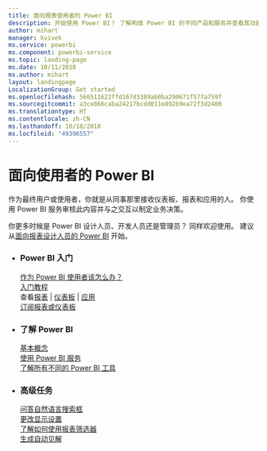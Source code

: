 ```yaml
---
title: 面向报表使用者的 Power BI
description: 开始使用 Power BI？ 了解构成 Power BI 的不同产品和服务并查看其功能。
author: mihart
manager: kvivek
ms.service: powerbi
ms.component: powerbi-service
ms.topic: landing-page
ms.date: 10/11/2018
ms.author: mihart
layout: landingpage
LocalizationGroup: Get started
ms.openlocfilehash: 566511622ffd167d3389ab0ba290671f577a759f
ms.sourcegitcommit: a3ce866caba24217bcdd011e892b9ea72f3d2400
ms.translationtype: HT
ms.contentlocale: zh-CN
ms.lasthandoff: 10/18/2018
ms.locfileid: "49396557"
---
```

# <a name="power-bi-for-consumers"></a>面向使用者的 Power BI
作为最终用户或使用者，你就是从同事那里接收仪表板、报表和应用的人。 你使用 Power BI 服务审核此内容并与之交互以制定业务决策。

你更多时候是 Power BI 设计人员、开发人员还是管理员？ 同样欢迎使用。 建议从[面向报表设计人员的 Power BI](../power-bi-creator-landing.md) 开始。

<ul class="panelContent cardsF"> 
              <li> 
                             <div class="cardSize"> 
                                           <div class="cardPadding"> 
                                                          <div class="card"> 
                                                                        <div class="cardText"> 
                                                                                      <h3>Power BI 入门</h3> 
                                                                                      <p></p>
                                                                                            <a href="end-user-consumer.md">作为 Power BI 使用者该怎么办？</a><br/> 
                                                                                            <a href="../service-get-started.md">入门教程</a><br/>
查看<a href="end-user-report-open.md">报表</a> | <a href="end-user-dashboard-open.md">仪表板</a> | <a href="end-user-apps.md">应用</a><br/> 
                                                                                            <!--<a href="end-user-collaborate.md">Collaborate</a><br/> -->
                                                                                            <a href="end-user-subscribe.md">订阅报表或仪表板</a><br/> 
                                                                        </div> 
                                                          </div> 
                                           </div> 
                             </div> 
              </li>
              <li> 
                             <div class="cardSize"> 
                                           <div class="cardPadding"> 
                                                          <div class="card"> 
                                                                        <div class="cardText"> 
                                                                                      <h3>了解 Power BI</h3> 
                                                                                      <p></p>
                                                                                            <a href="end-user-basic-concepts.md">基本概念</a><br/>
                                                                                            <a href="end-user-experience.md">使用 Power BI 服务</a><br/> 
                                                                                            <a href="../power-bi-overview.md">了解所有不同的 Power BI 工具</a><br/> 
                                                                                            <!--<a href="end-user-faq.md">FAQ: Frequently Asked Questions</a> -->
                                                                        </div> 
                                                          </div> 
                                           </div> 
                             </div> 
              </li>
              <li> 
                             <div class="cardSize"> 
                                           <div class="cardPadding"> 
                                                          <div class="card"> 
                                                                        <div class="cardText"> 
                                                                                      <h3>高级任务</h3> 
                                                                                      <p></p>
                                                                                            <a href="end-user-q-and-a.md">问答自然语言搜索框</a><br/> 
                                                                                            <a href="end-user-focus.md">更改显示设置</a><br/> 
                                                                                            <a href="end-user-report-filter.md">了解如何使用报表筛选器</a><br> 
                                                                                            <a href="end-user-insights.md">生成自动见解</a><br/> 
                                                                        </div> 
                                                          </div> 
                                           </div> 
                             </div> 
              </li>
</ul>


